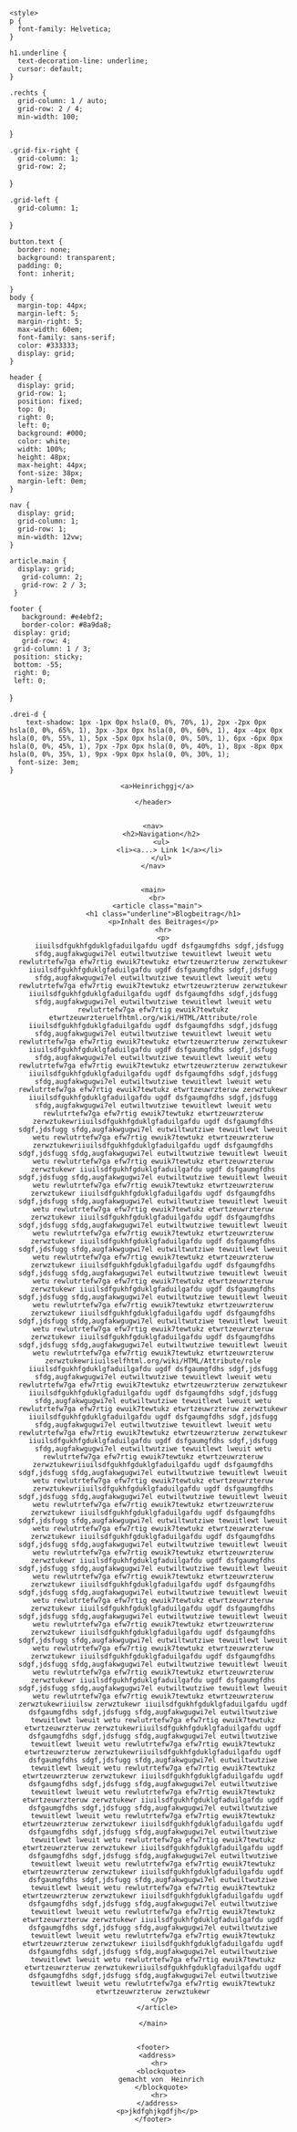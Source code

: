<html lang="de"><head>
    <meta charset="utf-8">
    <meta name="viewport" content="width=device-width, initial-scale=1.0">
    <title>Titel</title>

    <style>
    p {
      font-family: Helvetica;
    }

    h1.underline {
      text-decoration-line: underline;
      cursor: default;
    }

    .rechts {
      grid-column: 1 / auto;
      grid-row: 2 / 4;
      min-width: 100;

}

    .grid-fix-right {
      grid-column: 1;
      grid-row: 2;

}

    .grid-left {
      grid-column: 1;
}

    button.text {
      border: none;
      background: transparent;
      padding: 0;
      font: inherit;

    }
    body {
      margin-top: 44px;
      margin-left: 5;
      margin-right: 5;
      max-width: 60em;
      font-family: sans-serif;
      color: #333333;
      display: grid;
    }

    header {
      display: grid;
      grid-row: 1;
      position: fixed;
      top: 0;
      right: 0;
      left: 0;
      background: #000;
      color: white;
      width: 100%;
      height: 48px;
      max-height: 44px;
      font-size: 38px;
      margin-left: 0em;
    }

    nav {
      display: grid;
      grid-column: 1;
      grid-row: 1;
      min-width: 12vw;
    }

    article.main {
      display: grid;
       grid-column: 2;
       grid-row: 2 / 3;
     }

    footer {
	   background: #e4ebf2;
	   border-color: #8a9da8;
     display: grid;
	   grid-row: 4;
     grid-column: 1 / 3;
     position: sticky;
     bottom: -55;
     right: 0;
     left: 0;
   }

    .drei-d {
	    text-shadow: 1px -1px 0px hsla(0, 0%, 70%, 1), 2px -2px 0px hsla(0, 0%, 65%, 1), 3px -3px 0px hsla(0, 0%, 60%, 1), 4px -4px 0px hsla(0, 0%, 55%, 1), 5px -5px 0px hsla(0, 0%, 50%, 1), 6px -6px 0px hsla(0, 0%, 45%, 1), 7px -7px 0px hsla(0, 0%, 40%, 1), 8px -8px 0px hsla(0, 0%, 35%, 1), 9px -9px 0px hsla(0, 0%, 30%, 1);
      font-size: 3em;
    }
   </style>

  </head>
<!-- einzeiliger Kommentar -->
  <body>
    <header>

      <a>Heinrichggj</a>

    </header>


    <nav>
        <h2>Navigation</h2>
        <ul>
            <li><a...> Link 1</a></li>
        </ul>
    </nav>


    <main>
      <br>
      <article class="main">
         <h1 class="underline">Blogbeitrag</h1>
         <p>Inhalt des Beitrages</p>
         <hr>
         <p>
       iiuilsdfgukhfgduklgfaduilgafdu ugdf dsfgaumgfdhs sdgf,jdsfugg sfdg,augfakwgugwi7el eutwiltwutziwe tewuitlewt lweuit wetu rewlutrtefw7ga efw7rtig ewuik7tewtukz etwrtzeuwrzteruw zerwztukewr iiuilsdfgukhfgduklgfaduilgafdu ugdf dsfgaumgfdhs sdgf,jdsfugg sfdg,augfakwgugwi7el eutwiltwutziwe tewuitlewt lweuit wetu rewlutrtefw7ga efw7rtig ewuik7tewtukz etwrtzeuwrzteruw zerwztukewr iiuilsdfgukhfgduklgfaduilgafdu ugdf dsfgaumgfdhs sdgf,jdsfugg sfdg,augfakwgugwi7el eutwiltwutziwe tewuitlewt lweuit wetu rewlutrtefw7ga efw7rtig ewuik7tewtukz etwrtzeuwrzteruelfhtml.org/wiki/HTML/Attribute/role iiuilsdfgukhfgduklgfaduilgafdu ugdf dsfgaumgfdhs sdgf,jdsfugg sfdg,augfakwgugwi7el eutwiltwutziwe tewuitlewt lweuit wetu rewlutrtefw7ga efw7rtig ewuik7tewtukz etwrtzeuwrzteruw zerwztukewr iiuilsdfgukhfgduklgfaduilgafdu ugdf dsfgaumgfdhs sdgf,jdsfugg sfdg,augfakwgugwi7el eutwiltwutziwe tewuitlewt lweuit wetu rewlutrtefw7ga efw7rtig ewuik7tewtukz etwrtzeuwrzteruw zerwztukewr iiuilsdfgukhfgduklgfaduilgafdu ugdf dsfgaumgfdhs sdgf,jdsfugg sfdg,augfakwgugwi7el eutwiltwutziwe tewuitlewt lweuit wetu rewlutrtefw7ga efw7rtig ewuik7tewtukz etwrtzeuwrzteruw zerwztukewr iiuilsdfgukhfgduklgfaduilgafdu ugdf dsfgaumgfdhs sdgf,jdsfugg sfdg,augfakwgugwi7el eutwiltwutziwe tewuitlewt lweuit wetu rewlutrtefw7ga efw7rtig ewuik7tewtukz etwrtzeuwrzteruw zerwztukewriiuilsdfgukhfgduklgfaduilgafdu ugdf dsfgaumgfdhs sdgf,jdsfugg sfdg,augfakwgugwi7el eutwiltwutziwe tewuitlewt lweuit wetu rewlutrtefw7ga efw7rtig ewuik7tewtukz etwrtzeuwrzteruw zerwztukewriiuilsdfgukhfgduklgfaduilgafdu ugdf dsfgaumgfdhs sdgf,jdsfugg sfdg,augfakwgugwi7el eutwiltwutziwe tewuitlewt lweuit wetu rewlutrtefw7ga efw7rtig ewuik7tewtukz etwrtzeuwrzteruw zerwztukewr iiuilsdfgukhfgduklgfaduilgafdu ugdf dsfgaumgfdhs sdgf,jdsfugg sfdg,augfakwgugwi7el eutwiltwutziwe tewuitlewt lweuit wetu rewlutrtefw7ga efw7rtig ewuik7tewtukz etwrtzeuwrzteruw zerwztukewr iiuilsdfgukhfgduklgfaduilgafdu ugdf dsfgaumgfdhs sdgf,jdsfugg sfdg,augfakwgugwi7el eutwiltwutziwe tewuitlewt lweuit wetu rewlutrtefw7ga efw7rtig ewuik7tewtukz etwrtzeuwrzteruw zerwztukewr iiuilsdfgukhfgduklgfaduilgafdu ugdf dsfgaumgfdhs sdgf,jdsfugg sfdg,augfakwgugwi7el eutwiltwutziwe tewuitlewt lweuit wetu rewlutrtefw7ga efw7rtig ewuik7tewtukz etwrtzeuwrzteruw zerwztukewr iiuilsdfgukhfgduklgfaduilgafdu ugdf dsfgaumgfdhs sdgf,jdsfugg sfdg,augfakwgugwi7el eutwiltwutziwe tewuitlewt lweuit wetu rewlutrtefw7ga efw7rtig ewuik7tewtukz etwrtzeuwrzteruw zerwztukewr iiuilsdfgukhfgduklgfaduilgafdu ugdf dsfgaumgfdhs sdgf,jdsfugg sfdg,augfakwgugwi7el eutwiltwutziwe tewuitlewt lweuit wetu rewlutrtefw7ga efw7rtig ewuik7tewtukz etwrtzeuwrzteruw zerwztukewr iiuilsdfgukhfgduklgfaduilgafdu ugdf dsfgaumgfdhs sdgf,jdsfugg sfdg,augfakwgugwi7el eutwiltwutziwe tewuitlewt lweuit wetu rewlutrtefw7ga efw7rtig ewuik7tewtukz etwrtzeuwrzteruw zerwztukewr iiuilsdfgukhfgduklgfaduilgafdu ugdf dsfgaumgfdhs sdgf,jdsfugg sfdg,augfakwgugwi7el eutwiltwutziwe tewuitlewt lweuit wetu rewlutrtefw7ga efw7rtig ewuik7tewtukz etwrtzeuwrzteruw zerwztukewr iiuilsdfgukhfgduklgfaduilgafdu ugdf dsfgaumgfdhs sdgf,jdsfugg sfdg,augfakwgugwi7el eutwiltwutziwe tewuitlewt lweuit wetu rewlutrtefw7ga efw7rtig ewuik7tewtukz etwrtzeuwrzteruw zerwztukewriiuilselfhtml.org/wiki/HTML/Attribute/role iiuilsdfgukhfgduklgfaduilgafdu ugdf dsfgaumgfdhs sdgf,jdsfugg sfdg,augfakwgugwi7el eutwiltwutziwe tewuitlewt lweuit wetu rewlutrtefw7ga efw7rtig ewuik7tewtukz etwrtzeuwrzteruw zerwztukewr iiuilsdfgukhfgduklgfaduilgafdu ugdf dsfgaumgfdhs sdgf,jdsfugg sfdg,augfakwgugwi7el eutwiltwutziwe tewuitlewt lweuit wetu rewlutrtefw7ga efw7rtig ewuik7tewtukz etwrtzeuwrzteruw zerwztukewr iiuilsdfgukhfgduklgfaduilgafdu ugdf dsfgaumgfdhs sdgf,jdsfugg sfdg,augfakwgugwi7el eutwiltwutziwe tewuitlewt lweuit wetu rewlutrtefw7ga efw7rtig ewuik7tewtukz etwrtzeuwrzteruw zerwztukewr iiuilsdfgukhfgduklgfaduilgafdu ugdf dsfgaumgfdhs sdgf,jdsfugg sfdg,augfakwgugwi7el eutwiltwutziwe tewuitlewt lweuit wetu rewlutrtefw7ga efw7rtig ewuik7tewtukz etwrtzeuwrzteruw zerwztukewriiuilsdfgukhfgduklgfaduilgafdu ugdf dsfgaumgfdhs sdgf,jdsfugg sfdg,augfakwgugwi7el eutwiltwutziwe tewuitlewt lweuit wetu rewlutrtefw7ga efw7rtig ewuik7tewtukz etwrtzeuwrzteruw zerwztukewriiuilsdfgukhfgduklgfaduilgafdu ugdf dsfgaumgfdhs sdgf,jdsfugg sfdg,augfakwgugwi7el eutwiltwutziwe tewuitlewt lweuit wetu rewlutrtefw7ga efw7rtig ewuik7tewtukz etwrtzeuwrzteruw zerwztukewr iiuilsdfgukhfgduklgfaduilgafdu ugdf dsfgaumgfdhs sdgf,jdsfugg sfdg,augfakwgugwi7el eutwiltwutziwe tewuitlewt lweuit wetu rewlutrtefw7ga efw7rtig ewuik7tewtukz etwrtzeuwrzteruw zerwztukewr iiuilsdfgukhfgduklgfaduilgafdu ugdf dsfgaumgfdhs sdgf,jdsfugg sfdg,augfakwgugwi7el eutwiltwutziwe tewuitlewt lweuit wetu rewlutrtefw7ga efw7rtig ewuik7tewtukz etwrtzeuwrzteruw zerwztukewr iiuilsdfgukhfgduklgfaduilgafdu ugdf dsfgaumgfdhs sdgf,jdsfugg sfdg,augfakwgugwi7el eutwiltwutziwe tewuitlewt lweuit wetu rewlutrtefw7ga efw7rtig ewuik7tewtukz etwrtzeuwrzteruw zerwztukewr iiuilsdfgukhfgduklgfaduilgafdu ugdf dsfgaumgfdhs sdgf,jdsfugg sfdg,augfakwgugwi7el eutwiltwutziwe tewuitlewt lweuit wetu rewlutrtefw7ga efw7rtig ewuik7tewtukz etwrtzeuwrzteruw zerwztukewr iiuilsdfgukhfgduklgfaduilgafdu ugdf dsfgaumgfdhs sdgf,jdsfugg sfdg,augfakwgugwi7el eutwiltwutziwe tewuitlewt lweuit wetu rewlutrtefw7ga efw7rtig ewuik7tewtukz etwrtzeuwrzteruw zerwztukewr iiuilsdfgukhfgduklgfaduilgafdu ugdf dsfgaumgfdhs sdgf,jdsfugg sfdg,augfakwgugwi7el eutwiltwutziwe tewuitlewt lweuit wetu rewlutrtefw7ga efw7rtig ewuik7tewtukz etwrtzeuwrzteruw zerwztukewr iiuilsdfgukhfgduklgfaduilgafdu ugdf dsfgaumgfdhs sdgf,jdsfugg sfdg,augfakwgugwi7el eutwiltwutziwe tewuitlewt lweuit wetu rewlutrtefw7ga efw7rtig ewuik7tewtukz etwrtzeuwrzteruw zerwztukewr iiuilsdfgukhfgduklgfaduilgafdu ugdf dsfgaumgfdhs sdgf,jdsfugg sfdg,augfakwgugwi7el eutwiltwutziwe tewuitlewt lweuit wetu rewlutrtefw7ga efw7rtig ewuik7tewtukz etwrtzeuwrzteruw zerwztukewriiuilsw zerwztukewr iiuilsdfgukhfgduklgfaduilgafdu ugdf dsfgaumgfdhs sdgf,jdsfugg sfdg,augfakwgugwi7el eutwiltwutziwe tewuitlewt lweuit wetu rewlutrtefw7ga efw7rtig ewuik7tewtukz etwrtzeuwrzteruw zerwztukewriiuilsdfgukhfgduklgfaduilgafdu ugdf dsfgaumgfdhs sdgf,jdsfugg sfdg,augfakwgugwi7el eutwiltwutziwe tewuitlewt lweuit wetu rewlutrtefw7ga efw7rtig ewuik7tewtukz etwrtzeuwrzteruw zerwztukewriiuilsdfgukhfgduklgfaduilgafdu ugdf dsfgaumgfdhs sdgf,jdsfugg sfdg,augfakwgugwi7el eutwiltwutziwe tewuitlewt lweuit wetu rewlutrtefw7ga efw7rtig ewuik7tewtukz etwrtzeuwrzteruw zerwztukewr iiuilsdfgukhfgduklgfaduilgafdu ugdf dsfgaumgfdhs sdgf,jdsfugg sfdg,augfakwgugwi7el eutwiltwutziwe tewuitlewt lweuit wetu rewlutrtefw7ga efw7rtig ewuik7tewtukz etwrtzeuwrzteruw zerwztukewr iiuilsdfgukhfgduklgfaduilgafdu ugdf dsfgaumgfdhs sdgf,jdsfugg sfdg,augfakwgugwi7el eutwiltwutziwe tewuitlewt lweuit wetu rewlutrtefw7ga efw7rtig ewuik7tewtukz etwrtzeuwrzteruw zerwztukewr iiuilsdfgukhfgduklgfaduilgafdu ugdf dsfgaumgfdhs sdgf,jdsfugg sfdg,augfakwgugwi7el eutwiltwutziwe tewuitlewt lweuit wetu rewlutrtefw7ga efw7rtig ewuik7tewtukz etwrtzeuwrzteruw zerwztukewr iiuilsdfgukhfgduklgfaduilgafdu ugdf dsfgaumgfdhs sdgf,jdsfugg sfdg,augfakwgugwi7el eutwiltwutziwe tewuitlewt lweuit wetu rewlutrtefw7ga efw7rtig ewuik7tewtukz etwrtzeuwrzteruw zerwztukewr iiuilsdfgukhfgduklgfaduilgafdu ugdf dsfgaumgfdhs sdgf,jdsfugg sfdg,augfakwgugwi7el eutwiltwutziwe tewuitlewt lweuit wetu rewlutrtefw7ga efw7rtig ewuik7tewtukz etwrtzeuwrzteruw zerwztukewr iiuilsdfgukhfgduklgfaduilgafdu ugdf dsfgaumgfdhs sdgf,jdsfugg sfdg,augfakwgugwi7el eutwiltwutziwe tewuitlewt lweuit wetu rewlutrtefw7ga efw7rtig ewuik7tewtukz etwrtzeuwrzteruw zerwztukewr iiuilsdfgukhfgduklgfaduilgafdu ugdf dsfgaumgfdhs sdgf,jdsfugg sfdg,augfakwgugwi7el eutwiltwutziwe tewuitlewt lweuit wetu rewlutrtefw7ga efw7rtig ewuik7tewtukz etwrtzeuwrzteruw zerwztukewr iiuilsdfgukhfgduklgfaduilgafdu ugdf dsfgaumgfdhs sdgf,jdsfugg sfdg,augfakwgugwi7el eutwiltwutziwe tewuitlewt lweuit wetu rewlutrtefw7ga efw7rtig ewuik7tewtukz etwrtzeuwrzteruw zerwztukewriiuilsdfgukhfgduklgfaduilgafdu ugdf dsfgaumgfdhs sdgf,jdsfugg sfdg,augfakwgugwi7el eutwiltwutziwe tewuitlewt lweuit wetu rewlutrtefw7ga efw7rtig ewuik7tewtukz etwrtzeuwrzteruw zerwztukewr
       </p>
      </article>

    </main>


    <footer>
      <address>
       <hr>
        <blockquote>
        gemacht von  Heinrich
        </blockquote>
       <hr>
      </address>
      <p>jkdfghjkgdfjh</p>
    </footer>



</body>

</html>
